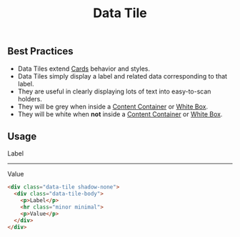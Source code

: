 ﻿---
title: Data Tile
summary: Data Tiles group related information about a category. 
tags: data tile, group, information
layout: guide
eleventyNavigation:
  key: Data Tile
  parent: Components
  order: 155
  excerpt: Data Tiles group related information about a category.
  img: /img/illustrations/illus-data-tiles.svg
---
 
## Best Practices

- Data Tiles extend [Cards](/components/card) behavior and styles.
- Data Tiles  simply display a label and related data corresponding to that label. 
- They are useful in clearly displaying lots of text into easy-to-scan holders.
- They will be grey when inside a [Content Container](/components/boxes/#content-container) or [White Box](/components/boxes/#white-box).
- They will be white when **not** inside a [Content Container](/components/boxes/#content-container) or [White Box](/components/boxes/#white-box).

## Usage

<div class="data-tile shadow-none">	
  <div class="data-tile-body">
    <p>Label</p>
    <hr class="minor minimal">
    <p>Value</p>
  </div>
</div>

```html
<div class="data-tile shadow-none">	
  <div class="data-tile-body">
    <p>Label</p>
    <hr class="minor minimal">
    <p>Value</p>
  </div>
</div>
